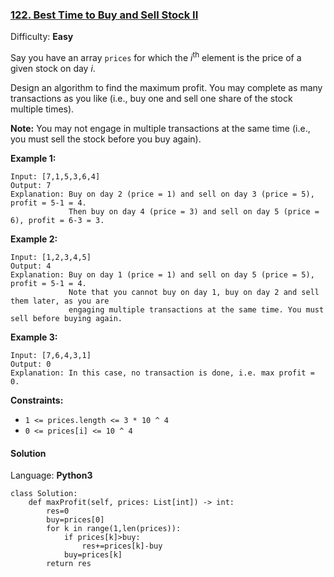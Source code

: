 ### [122\. Best Time to Buy and Sell Stock II](https://leetcode.com/problems/best-time-to-buy-and-sell-stock-ii/)

Difficulty: **Easy**


Say you have an array `prices` for which the _i_<sup>th</sup> element is the price of a given stock on day _i_.

Design an algorithm to find the maximum profit. You may complete as many transactions as you like (i.e., buy one and sell one share of the stock multiple times).

**Note:** You may not engage in multiple transactions at the same time (i.e., you must sell the stock before you buy again).

**Example 1:**

```
Input: [7,1,5,3,6,4]
Output: 7
Explanation: Buy on day 2 (price = 1) and sell on day 3 (price = 5), profit = 5-1 = 4.
             Then buy on day 4 (price = 3) and sell on day 5 (price = 6), profit = 6-3 = 3.
```

**Example 2:**

```
Input: [1,2,3,4,5]
Output: 4
Explanation: Buy on day 1 (price = 1) and sell on day 5 (price = 5), profit = 5-1 = 4.
             Note that you cannot buy on day 1, buy on day 2 and sell them later, as you are
             engaging multiple transactions at the same time. You must sell before buying again.
```

**Example 3:**

```
Input: [7,6,4,3,1]
Output: 0
Explanation: In this case, no transaction is done, i.e. max profit = 0.
```

**Constraints:**

*   `1 <= prices.length <= 3 * 10 ^ 4`
*   `0 <= prices[i] <= 10 ^ 4`


#### Solution

Language: **Python3**

```python3
class Solution:
    def maxProfit(self, prices: List[int]) -> int:
        res=0
        buy=prices[0]
        for k in range(1,len(prices)):
            if prices[k]>buy:
                res+=prices[k]-buy
            buy=prices[k]
        return res
```